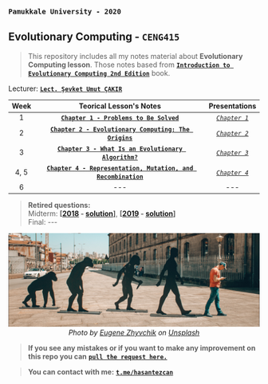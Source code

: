 ### `Pamukkale University - 2020`
## Evolutionary Computing - `CENG415`

> This repository includes all my notes material about **Evolutionary Computing lesson**. 
> Those notes based from **[`Introduction to Evolutionary Computing 2nd Edition`](http://www.evolutionarycomputation.org/slides/)** book.

Lecturer: [**`Lect. Şevket Umut ÇAKIR`**](https://www.pau.edu.tr/sucakir/en)

| Week  |                                               Teorical Lesson's Notes                                                |                          Presentations                          |
| :---: | :------------------------------------------------------------------------------------------------------------------: | :-------------------------------------------------------------: |
|   1   |                [**`Chapter 1 - Problems to Be Solved`**](/_data/weeks/week1/problems-to-be-solved.md)                |    [*`Chapter 1`*](_data/weeks/week1/week1-presentaion.pdf)     |
|   2   | [**`Chapter 2 - Evolutionary Computing: The Origins`**](/_data/weeks/week2/the-origins-of-evolutionary-computing.md) |    [*`Chapter 2`*](_data/weeks/week2/week2-presentaion.pdf)     |
|   3   |   [**`Chapter 3 - What Is an Evolutionary Algorithm?`**](/_data/weeks/week3/what-Is-an-evolutionary-algorithm.md)    |    [*`Chapter 3`*](_data/weeks/week3/week3-presentation.pdf)    |
| 4, 5  |                               [**`Chapter 4 - Representation, Mutation, and Recombination`**](/_data/weeks/week4-5/Representation-Mutation-and-Recombination.md)                                | [*`Chapter 4`*](_data/weeks/week4-5/chapter-4-presentation.pdf) |
|   6   |                                                         ---                                                          |                               ---                               |

>**Retired questions:**  
> Midterm: **[[2018](/_data/retired-questions/2018-midterm.pdf) - [solution](/_data/retired-questions/2018-midterm-solution.pdf)]**, **[[2019](/_data/retired-questions/2019-midterm.pdf) - [solution](/_data/retired-questions/2019-midterm-solution.pdf)]**  
> Final: ---

<p align="center">
	<a href="#">
		<img alt="sınıf" src="_data/images/cover-image.png">
	</a>
        <br>
		<em><span>Photo by <a href="https://unsplash.com/@eugenezhyvchik?utm_source=unsplash&amp;utm_medium=referral&amp;utm_content=creditCopyText">Eugene Zhyvchik</a> on <a href="https://unsplash.com/s/photos/evolution?utm_source=unsplash&amp;utm_medium=referral&amp;utm_content=creditCopyText">Unsplash</a></span></em>	
</p>

> **If you see any mistakes or if you want to make any improvement on this repo you can** [**`pull the request here.`**](https://github.com/hasantezcan/evolutionary-computing/pulls) 

> **You can contact with me:** [**`t.me/hasantezcan`**](https://t.me/hasantezcan)
